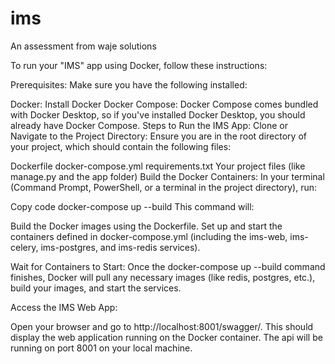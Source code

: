 # ims
An assessment from waje solutions


To run your "IMS" app using Docker, follow these instructions:

Prerequisites:
Make sure you have the following installed:

Docker: Install Docker
Docker Compose: Docker Compose comes bundled with Docker Desktop, so if you've installed Docker Desktop, you should already have Docker Compose.
Steps to Run the IMS App:
Clone or Navigate to the Project Directory: Ensure you are in the root directory of your project, which should contain the following files:

Dockerfile
docker-compose.yml
requirements.txt
Your project files (like manage.py and the app folder)
Build the Docker Containers: In your terminal (Command Prompt, PowerShell, or a terminal in the project directory), run:


Copy code
docker-compose up --build
This command will:

Build the Docker images using the Dockerfile.
Set up and start the containers defined in docker-compose.yml (including the ims-web, ims-celery, ims-postgres, and ims-redis services).

Wait for Containers to Start: Once the docker-compose up --build command finishes, Docker will pull any necessary images (like redis, postgres, etc.), build your images, and start the services.

Access the IMS Web App:

Open your browser and go to http://localhost:8001/swagger/. This should display the web application running on the Docker container.
The api will be running on port 8001 on your local machine.
